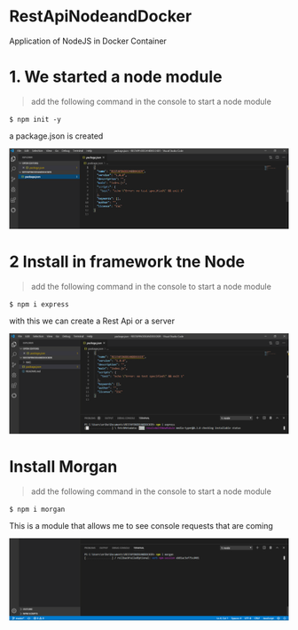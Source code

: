 # RestApiNodeandDocker
Application of NodeJS in Docker Container

# 1. We started a node module
> add the following command in the console to start a node module

`$ npm init -y`

a package.json is created

![](/IMG/node1.png)

# 2 Install in framework tne Node 
> add the following command in the console to start a node module

`$ npm i express`

with this we can create a Rest Api or a server


![](/IMG/express.png)
 
 # Install Morgan
 > add the following command in the console to start a node module
 
 `$ npm i morgan`
 
 This is a module that allows me to see console requests that are coming
 
![](/IMG/morgan.png)
